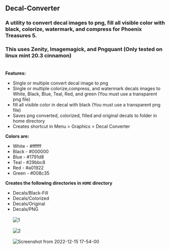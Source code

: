 ## Decal-Converter<br />
### A utility to convert decal images to png, fill all visible color with black, colorize, watermark, and compress for Phoenix Treasures 5.<br />
### This uses Zenity, Imagemagick, and Pngquant (Only tested on linux mint 20.3 cinnamon)<br /><br />

**Features:**<br />
+ Single or multiple convert decal image to png<br />
+ Single or multiple colorize,compress, and watermark decals images to White, Black, Blue, Teal, Red, and green (You must use a transparent png file)<br />
+ fill all visible color in decal with black (You must use a transparent png file)<br /> 
+ Saves png converted, colorized, filled and original decals to folder in home directory<br />
+ Creates shortcut in Menu > Graphics > Decal Converter<br />

**Colors are:**<br />
- White - #ffffff<br />
- Black - #000000<br />
- Blue - #1791d8<br />
- Teal - #29bbc8<br />
- Red - #a01922<br />
- Green - #008c35<br />

**Creates the following directories in `HOME` directory**<br />
+ Decals/Black-Fill<br />
+ Decals/Colorized<br />
+ Decals/Original<br />
+ Decals/PNG<br /><br />
![1](https://user-images.githubusercontent.com/5625616/207983903-8951531f-4774-4a6d-8135-ee028e7c2319.png)<br /><br />
![2](https://user-images.githubusercontent.com/5625616/207983905-c651504f-0cbd-4749-a9f3-13b827bc6516.png)<br /><br />
![Screenshot from 2022-12-15 17-54-00](https://user-images.githubusercontent.com/5625616/207984260-ecf159c4-59b6-43b6-a98b-28fb048f7810.png)
